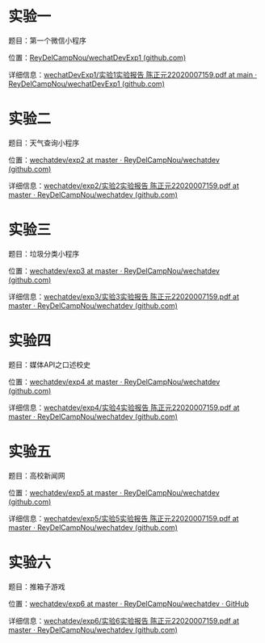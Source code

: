 # 实验一

题目：第一个微信小程序

位置：[ReyDelCampNou/wechatDevExp1 (github.com)](https://github.com/ReyDelCampNou/wechatDevExp1)

详细信息：[wechatDevExp1/实验1实验报告 陈正元22020007159.pdf at main · ReyDelCampNou/wechatDevExp1 (github.com)](https://github.com/ReyDelCampNou/wechatDevExp1/blob/main/%E5%AE%9E%E9%AA%8C1%E5%AE%9E%E9%AA%8C%E6%8A%A5%E5%91%8A%20%E9%99%88%E6%AD%A3%E5%85%8322020007159.pdf)

# 实验二

题目：天气查询小程序

位置：[wechatdev/exp2 at master · ReyDelCampNou/wechatdev (github.com)](https://github.com/ReyDelCampNou/wechatdev/tree/master/exp2)

详细信息：[wechatdev/exp2/实验2实验报告 陈正元22020007159.pdf at master · ReyDelCampNou/wechatdev (github.com)](https://github.com/ReyDelCampNou/wechatdev/blob/master/exp2/%E5%AE%9E%E9%AA%8C2%E5%AE%9E%E9%AA%8C%E6%8A%A5%E5%91%8A%20%E9%99%88%E6%AD%A3%E5%85%8322020007159.pdf)

# 实验三

题目：垃圾分类小程序

位置：[wechatdev/exp3 at master · ReyDelCampNou/wechatdev (github.com)](https://github.com/ReyDelCampNou/wechatdev/tree/master/exp3)

详细信息：[wechatdev/exp3/实验3实验报告 陈正元22020007159.pdf at master · ReyDelCampNou/wechatdev (github.com)](https://github.com/ReyDelCampNou/wechatdev/blob/master/exp3/%E5%AE%9E%E9%AA%8C3%E5%AE%9E%E9%AA%8C%E6%8A%A5%E5%91%8A%20%E9%99%88%E6%AD%A3%E5%85%8322020007159.pdf)

# 实验四

题目：媒体API之口述校史

位置：[wechatdev/exp4 at master · ReyDelCampNou/wechatdev (github.com)](https://github.com/ReyDelCampNou/wechatdev/tree/master/exp4)

详细信息：[wechatdev/exp4/实验4实验报告 陈正元22020007159.pdf at master · ReyDelCampNou/wechatdev (github.com)](https://github.com/ReyDelCampNou/wechatdev/blob/master/exp4/%E5%AE%9E%E9%AA%8C4%E5%AE%9E%E9%AA%8C%E6%8A%A5%E5%91%8A%20%E9%99%88%E6%AD%A3%E5%85%8322020007159.pdf)

# 实验五

题目：高校新闻网

位置：[wechatdev/exp5 at master · ReyDelCampNou/wechatdev (github.com)](https://github.com/ReyDelCampNou/wechatdev/tree/master/exp5)

详细信息：[wechatdev/exp5/实验5实验报告 陈正元22020007159.pdf at master · ReyDelCampNou/wechatdev (github.com)](https://github.com/ReyDelCampNou/wechatdev/blob/master/exp5/%E5%AE%9E%E9%AA%8C5%E5%AE%9E%E9%AA%8C%E6%8A%A5%E5%91%8A%20%E9%99%88%E6%AD%A3%E5%85%8322020007159.pdf)

# 实验六

题目：推箱子游戏

位置：[wechatdev/exp6 at master · ReyDelCampNou/wechatdev · GitHub](https://github.com/ReyDelCampNou/wechatdev/blob/master/exp6)

详细信息：[wechatdev/exp6/实验6实验报告 陈正元22020007159.pdf at master · ReyDelCampNou/wechatdev (github.com)](https://github.com/ReyDelCampNou/wechatdev/blob/master/exp6/%E5%AE%9E%E9%AA%8C6%E5%AE%9E%E9%AA%8C%E6%8A%A5%E5%91%8A%20%E9%99%88%E6%AD%A3%E5%85%8322020007159.pdf)
